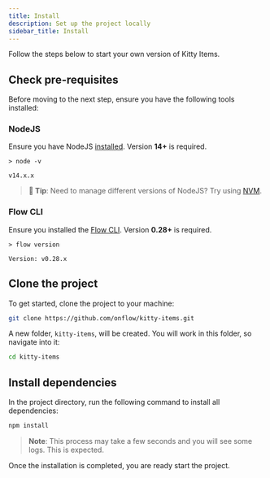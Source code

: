 ```yaml
---
title: Install
description: Set up the project locally
sidebar_title: Install
---
```


Follow the steps below to start your own version of Kitty Items.

## Check pre-requisites

Before moving to the next step, ensure you have the following tools installed:

### NodeJS

Ensure you have NodeJS [installed](https://nodejs.org/en/). Version **14+** is required.

```
> node -v

v14.x.x
```

> **📣 Tip**: Need to manage different versions of NodeJS? Try using [NVM](https://github.com/nvm-sh/nvm).

### Flow CLI

Ensure you installed the [Flow CLI](https://docs.onflow.org/flow-cli/install/). Version **0.28+** is required.

```
> flow version

Version: v0.28.x
```

## Clone the project

To get started, clone the project to your machine:

```sh
git clone https://github.com/onflow/kitty-items.git
```

A new folder, `kitty-items`, will be created. You will work in this folder, so navigate into it:

```sh
cd kitty-items
```

## Install dependencies

In the project directory, run the following command to install all dependencies:

```sh
npm install
```

> **Note**: This process may take a few seconds and you will see some logs. This is expected.

Once the installation is completed, you are ready start the project.
